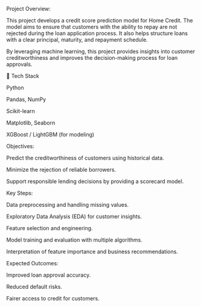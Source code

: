 Project Overview:

This project develops a credit score prediction model for Home Credit. The model aims to ensure that customers with the ability to repay are not rejected during the loan application process. It also helps structure loans with a clear principal, maturity, and repayment schedule.

By leveraging machine learning, this project provides insights into customer creditworthiness and improves the decision-making process for loan approvals.

🔧 Tech Stack

Python

Pandas, NumPy

Scikit-learn

Matplotlib, Seaborn

XGBoost / LightGBM (for modeling)

Objectives:

Predict the creditworthiness of customers using historical data.

Minimize the rejection of reliable borrowers.

Support responsible lending decisions by providing a scorecard model.

Key Steps:

Data preprocessing and handling missing values.

Exploratory Data Analysis (EDA) for customer insights.

Feature selection and engineering.

Model training and evaluation with multiple algorithms.

Interpretation of feature importance and business recommendations.

Expected Outcomes:

Improved loan approval accuracy.

Reduced default risks.

Fairer access to credit for customers.
